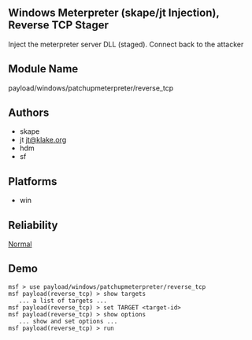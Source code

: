 ## Windows Meterpreter (skape/jt Injection), Reverse TCP Stager

Inject the meterpreter server DLL (staged). Connect back to 
the attacker


## Module Name
payload/windows/patchupmeterpreter/reverse_tcp

## Authors
* skape
* jt <jt@klake.org>
* hdm
* sf





## Platforms
* win

## Reliability
[Normal](https://github.com/rapid7/metasploit-framework/wiki/Exploit-Ranking)

## Demo

```
msf > use payload/windows/patchupmeterpreter/reverse_tcp
msf payload(reverse_tcp) > show targets
   ... a list of targets ...
msf payload(reverse_tcp) > set TARGET <target-id>
msf payload(reverse_tcp) > show options
   ... show and set options ...
msf payload(reverse_tcp) > run
```
    
    